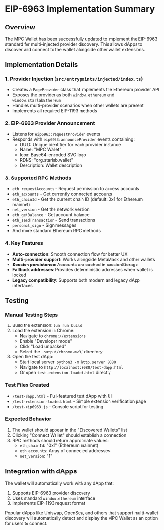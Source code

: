# EIP-6963 Implementation Summary

## Overview
The MPC Wallet has been successfully updated to implement the EIP-6963 standard for multi-injected provider discovery. This allows dApps to discover and connect to the wallet alongside other wallet extensions.

## Implementation Details

### 1. Provider Injection (`src/entrypoints/injected/index.ts`)
- Creates a `PageProvider` class that implements the Ethereum provider API
- Exposes the provider as both `window.ethereum` and `window.starlabEthereum`
- Handles multi-provider scenarios when other wallets are present
- Implements all required EIP-1193 methods

### 2. EIP-6963 Provider Announcement
- Listens for `eip6963:requestProvider` events
- Responds with `eip6963:announceProvider` events containing:
  - UUID: Unique identifier for each provider instance
  - Name: "MPC Wallet"
  - Icon: Base64-encoded SVG logo
  - RDNS: "org.starlab.wallet"
  - Description: Wallet description

### 3. Supported RPC Methods
- `eth_requestAccounts` - Request permission to access accounts
- `eth_accounts` - Get currently connected accounts
- `eth_chainId` - Get the current chain ID (default: 0x1 for Ethereum mainnet)
- `net_version` - Get the network version
- `eth_getBalance` - Get account balance
- `eth_sendTransaction` - Send transactions
- `personal_sign` - Sign messages
- And more standard Ethereum RPC methods

### 4. Key Features
- **Auto-connection**: Smooth connection flow for better UX
- **Multi-provider support**: Works alongside MetaMask and other wallets
- **Session persistence**: Accounts are cached in sessionStorage
- **Fallback addresses**: Provides deterministic addresses when wallet is locked
- **Legacy compatibility**: Supports both modern and legacy dApp interfaces

## Testing

### Manual Testing Steps
1. Build the extension: `bun run build`
2. Load the extension in Chrome:
   - Navigate to `chrome://extensions`
   - Enable "Developer mode"
   - Click "Load unpacked"
   - Select the `.output/chrome-mv3/` directory
3. Open the test dApp:
   - Start local server: `python3 -m http.server 8080`
   - Navigate to `http://localhost:8080/test-dapp.html`
   - Or open `test-extension-loaded.html` directly

### Test Files Created
- `/test-dapp.html` - Full-featured test dApp with UI
- `/test-extension-loaded.html` - Simple extension verification page
- `/test-eip6963.js` - Console script for testing

### Expected Behavior
1. The wallet should appear in the "Discovered Wallets" list
2. Clicking "Connect Wallet" should establish a connection
3. RPC methods should return appropriate values:
   - `eth_chainId`: "0x1" (Ethereum mainnet)
   - `eth_accounts`: Array of connected addresses
   - `net_version`: "1"

## Integration with dApps
The wallet will automatically work with any dApp that:
1. Supports EIP-6963 provider discovery
2. Uses standard `window.ethereum` interface
3. Implements EIP-1193 request format

Popular dApps like Uniswap, OpenSea, and others that support multi-wallet discovery will automatically detect and display the MPC Wallet as an option for users to connect.
